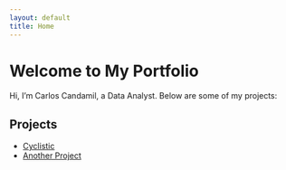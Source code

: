 ```yaml
---
layout: default
title: Home
---
```


# Welcome to My Portfolio
Hi, I’m Carlos Candamil, a Data Analyst. Below are some of my projects:

## Projects
- [Cyclistic](projects/cyclistic/)
- [Another Project](projects/another-project/)
